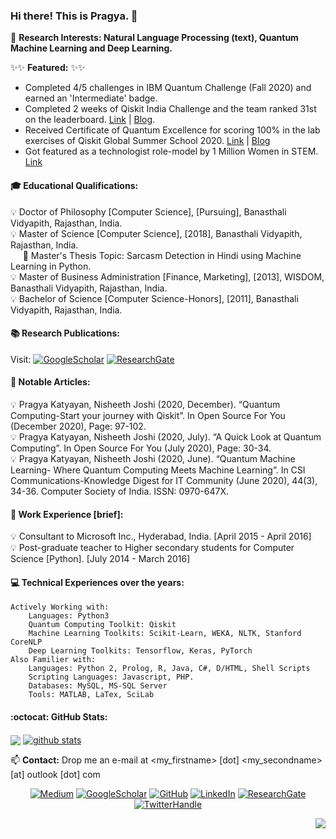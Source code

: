 
### Hi there! This is Pragya. 👋

🔭 **Research Interests: Natural Language Processing (text), Quantum Machine Learning and Deep Learning.**

:sparkles::sparkles: **Featured:** :sparkles::sparkles: 

- Completed 4/5 challenges in IBM Quantum Challenge (Fall 2020) and earned an 'Intermediate' badge.
- Completed 2 weeks of Qiskit India Challenge and the team ranked 31st on the leaderboard. [Link](https://www.linkedin.com/feed/update/urn:li:activity:6719509623524642816/) | [Blog](https://medium.com/@pragyakatyayan/the-qiskit-challenge-india-two-week-hackathon-in-quantum-machine-learning-58b0a3d26046).     
- Received Certificate of Quantum Excellence for scoring 100% in the lab exercises of Qiskit Global Summer School 2020. [Link](https://www.linkedin.com/feed/update/urn:li:activity:6704635671534981120/) | [Blog](https://medium.com/@pragyakatyayan/the-qiskit-global-summer-school-2020-my-quantum-awakening-9d5bb644a492)     
- Got featured as a technologist role-model by 1 Million Women in STEM. [Link](https://www.1mwis.com/profiles/Pragya-Katyayan)

#### :mortar_board: Educational Qualifications:

:bulb: Doctor of Philosophy [Computer Science], [Pursuing], Banasthali Vidyapith, Rajasthan, India.  
:bulb: Master of Science [Computer Science], [2018], Banasthali Vidyapith, Rajasthan, India.   
&nbsp;&nbsp;&nbsp;&nbsp;&nbsp;:closed_book: Master's Thesis Topic: Sarcasm Detection in Hindi using Machine Learning in Python.    
:bulb: Master of Business Administration [Finance, Marketing], [2013], WISDOM, Banasthali Vidyapith, Rajasthan, India.    
:bulb: Bachelor of Science [Computer Science-Honors], [2011], Banasthali Vidyapith, Rajasthan, India.    

#### :books: Research Publications: 

Visit: <a href="https://scholar.google.com/citations?user=HZTqQX8AAAAJ&hl=en"><img src="https://img.shields.io/badge/Google%20Scholar-blue" alt="GoogleScholar"></a>
<a href="https://www.researchgate.net/profile/Pragya_Katyayan/research"><img src="https://img.shields.io/badge/ResearchGate-black.svg?logo=researchgate" alt="ResearchGate"></a>

#### :high_brightness: Notable Articles:

:bulb: Pragya Katyayan, Nisheeth Joshi (2020, December). “Quantum Computing-Start your journey with Qiskit”. In Open Source For You (December 2020), Page: 97-102.    
:bulb: Pragya Katyayan, Nisheeth Joshi (2020, July). “A Quick Look at Quantum Computing”. In Open Source For You (July 2020), Page: 30-34.    
:bulb: Pragya Katyayan, Nisheeth Joshi (2020, June). “Quantum Machine Learning- Where Quantum Computing Meets Machine Learning”. In CSI Communications-Knowledge Digest for IT Community (June 2020), 44(3), 34-36. Computer Society of India. ISSN: 0970-647X.

#### :high_brightness: Work Experience [brief]:

:bulb: Consultant to Microsoft Inc., Hyderabad, India. [April 2015 - April 2016]     
:bulb: Post-graduate teacher to Higher secondary students for Computer Science [Python]. [July 2014 - March 2016]

#### :computer: Technical Experiences over the years:
	
	Actively Working with:
		Languages: Python3
		Quantum Computing Toolkit: Qiskit
		Machine Learning Toolkits: Scikit-Learn, WEKA, NLTK, Stanford CoreNLP
		Deep Learning Toolkits: Tensorflow, Keras, PyTorch
	Also Familier with:
		Languages: Python 2, Prolog, R, Java, C#, D/HTML, Shell Scripts
		Scripting Languages: Javascript, PHP.
		Databases: MySQL, MS-SQL Server
		Tools: MATLAB, LaTex, SciLab

#### :octocat: GitHub Stats:

<a href="https://github.com/pragyakatyayan"><img align="center" src="https://github-readme-stats.vercel.app/api/top-langs/?username=pragyakatyayan" /></a> <a href="https://github.com/pragyakatyayan">
 <img align="center" src="https://github-readme-stats.vercel.app/api?username=pragyakatyayan&&hide=issues&count_private=true&show_icons=true" alt="github stats"/>
</a>

📫 **Contact:** Drop me an e-mail at <my_firstname> [dot] <my_secondname> [at] outlook [dot] com

<p align="center">
	<a href="https://medium.com/@pragyakatyayan"><img src="https://img.shields.io/badge/Medium--_.svg?style=social&logo=medium" alt="Medium"></a>
	<a href="https://scholar.google.com/citations?user=HZTqQX8AAAAJ&hl=en"><img src="https://img.shields.io/badge/Google%20Scholar--_.svg?style=social&logo=scholar" alt="GoogleScholar"></a>
	<a href="https://github.com/pragyakatyayan"><img src="https://img.shields.io/github/followers/pragyakatyayan.svg?label=GitHub&style=social" alt="GitHub"></a>
	<a href="https://www.linkedin.com/in/pragyakatyayan"><img src="https://img.shields.io/badge/LinkedIn--_.svg?style=social&logo=linkedin" alt="LinkedIn"></a>
	<a href="https://www.researchgate.net/profile/Pragya_Katyayan/research"><img src="https://img.shields.io/badge/ResearchGate--_.svg?style=social&logo=researchgate" alt="ResearchGate"></a>
	<a href="https://twitter.com/pragyakatyayan"><img src="https://img.shields.io/badge/Twitter--_.svg?style=social&logo=twitter" alt="TwitterHandle"></a>
	
</p>

<p align="right"> <img src="https://komarev.com/ghpvc/?username=pragyakatyayan&label=Visits&color=orange&style=plastic" /> </p>
